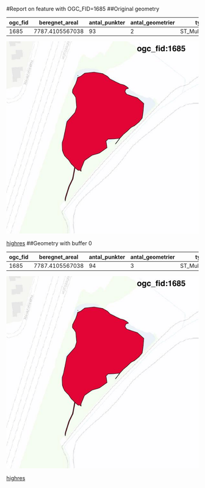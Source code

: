 #Report on feature with OGC_FID=1685
##Original geometry



| ogc_fid | beregnet_areal  | antal_punkter | antal_geometrier |      type       |
|---------|-----------------|---------------|------------------|-----------------|
|    1685 | 7787.4105567038 |            93 |                2 | ST_MultiPolygon|
![geom](../images/1685_invalid.jpg)


[highres](https://raw.githubusercontent.com/Septima/herlev/master/images/1685_invalid.jpg)
##Geometry with buffer 0



| ogc_fid | beregnet_areal  | antal_punkter | antal_geometrier |      type       |
|---------|-----------------|---------------|------------------|-----------------|
|    1685 | 7787.4105567038 |            94 |                3 | ST_MultiPolygon|
![geom](../images/1685_buffer0.jpg)


[highres](https://raw.githubusercontent.com/Septima/herlev/master/images/1685_buffer0_highres.jpg)
